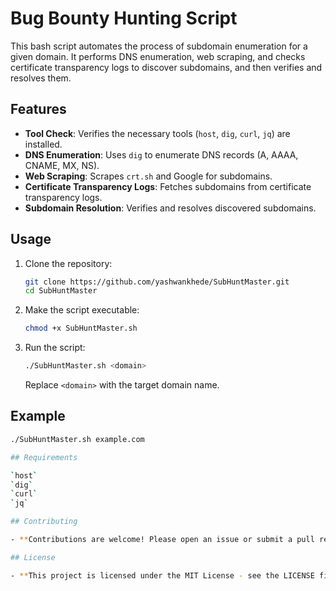 # Bug Bounty Hunting Script

This bash script automates the process of subdomain enumeration for a given domain. It performs DNS enumeration, web scraping, and checks certificate transparency logs to discover subdomains, and then verifies and resolves them.

## Features

- **Tool Check**: Verifies the necessary tools (`host`, `dig`, `curl`, `jq`) are installed.
- **DNS Enumeration**: Uses `dig` to enumerate DNS records (A, AAAA, CNAME, MX, NS).
- **Web Scraping**: Scrapes `crt.sh` and Google for subdomains.
- **Certificate Transparency Logs**: Fetches subdomains from certificate transparency logs.
- **Subdomain Resolution**: Verifies and resolves discovered subdomains.

## Usage

1. Clone the repository:
    ```sh
    git clone https://github.com/yashwankhede/SubHuntMaster.git
    cd SubHuntMaster
    ```

2. Make the script executable:
    ```sh
    chmod +x SubHuntMaster.sh
    ```

3. Run the script:
    ```sh
    ./SubHuntMaster.sh <domain>
    ```

    Replace `<domain>` with the target domain name.

## Example

```sh
./SubHuntMaster.sh example.com

## Requirements

`host`
`dig`
`curl`
`jq`

## Contributing

- **Contributions are welcome! Please open an issue or submit a pull request for any improvements or bug fixes.

## License

- **This project is licensed under the MIT License - see the LICENSE file for details.
